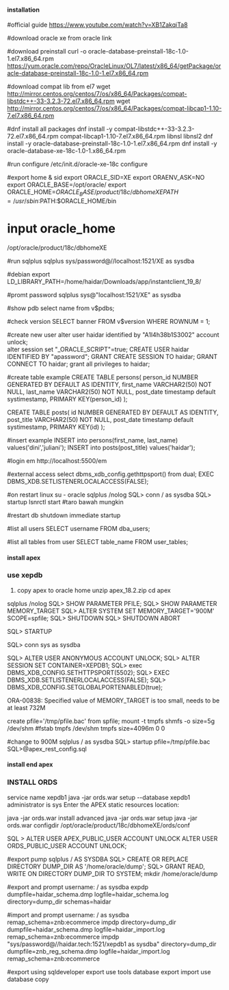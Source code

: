 #### installation #####

#official guide
https://www.youtube.com/watch?v=XB1ZakqiTa8

#download oracle xe from oracle link

#download preinstall
curl -o oracle-database-preinstall-18c-1.0-1.el7.x86_64.rpm https://yum.oracle.com/repo/OracleLinux/OL7/latest/x86_64/getPackage/oracle-database-preinstall-18c-1.0-1.el7.x86_64.rpm

#download compat lib from el7
wget http://mirror.centos.org/centos/7/os/x86_64/Packages/compat-libstdc++-33-3.2.3-72.el7.x86_64.rpm
wget http://mirror.centos.org/centos/7/os/x86_64/Packages/compat-libcap1-1.10-7.el7.x86_64.rpm

#dnf install all packages
dnf install -y compat-libstdc++-33-3.2.3-72.el7.x86_64.rpm compat-libcap1-1.10-7.el7.x86_64.rpm libnsl libnsl2
dnf install -y oracle-database-preinstall-18c-1.0-1.el7.x86_64.rpm
dnf install -y oracle-database-xe-18c-1.0-1.x86_64.rpm 

#run configure
/etc/init.d/oracle-xe-18c configure

#export home & sid
export ORACLE_SID=XE
export ORAENV_ASK=NO 
export ORACLE_BASE=/opt/oracle/
export ORACLE_HOME=$ORACLE_BASE/product/18c/dbhomeXE
PATH=/usr/sbin:$PATH:$ORACLE_HOME/bin


# input oracle_home
/opt/oracle/product/18c/dbhomeXE

#run sqlplus
sqlplus sys/password@//localhost:1521/XE as sysdba

#debian
export LD_LIBRARY_PATH=/home/haidar/Downloads/app/instantclient_19_8/

#promt password
sqlplus sys@\"localhost:1521/XE\" as sysdba

#show pdb
select name from v$pdbs;

#check version
SELECT banner FROM v$version WHERE ROWNUM = 1;

#create new user
alter user haidar identified by "A1l4h38b1S3002" account unlock;  
alter session set "_ORACLE_SCRIPT"=true;
CREATE USER haidar IDENTIFIED BY "apassword";
GRANT CREATE SESSION TO haidar;
GRANT CONNECT TO haidar;
grant all privileges to haidar;

#create table example
CREATE TABLE persons(
    person_id NUMBER GENERATED BY DEFAULT AS IDENTITY,
    first_name VARCHAR2(50) NOT NULL,
    last_name VARCHAR2(50) NOT NULL,
    post_date timestamp default systimestamp,
    PRIMARY KEY(person_id)
);

CREATE TABLE posts(
    id NUMBER GENERATED BY DEFAULT AS IDENTITY,
    post_title VARCHAR2(50) NOT NULL,
    post_date timestamp default systimestamp,
    PRIMARY KEY(id)
);

#insert example
INSERT into persons(first_name, last_name) values('dini','juliani');
INSERT into posts(post_title) values('haidar');

#login em
http://localhost:5500/em

#external access
select dbms_xdb_config.gethttpsport() from dual;
EXEC DBMS_XDB.SETLISTENERLOCALACCESS(FALSE);


#on restart linux
su - oracle
sqlplus /nolog
SQL> conn / as sysdba
SQL> startup
lsnrctl start #taro bawah mungkin

#restart db
shutdown immediate
startup

#list all users
SELECT username FROM dba_users;

#list all tables from user
SELECT table_name FROM user_tables;

#### install apex #####
### use xepdb ###


1. copy apex to oracle home
unzip apex_18.2.zip
cd apex

sqlplus /nolog
SQL> SHOW PARAMETER PFILE;
SQL> SHOW PARAMETER MEMORY_TARGET
SQL> ALTER SYSTEM SET MEMORY_TARGET='900M' SCOPE=spfile;
SQL> SHUTDOWN
SQL> SHUTDOWN ABORT
 
SQL> STARTUP

SQL> conn sys as sysdba

SQL> ALTER USER ANONYMOUS ACCOUNT UNLOCK;
SQL> ALTER SESSION SET CONTAINER=XEPDB1;
SQL> exec DBMS_XDB_CONFIG.SETHTTPSPORT(5502);
SQL> EXEC DBMS_XDB.SETLISTENERLOCALACCESS(FALSE);
SQL> DBMS_XDB_CONFIG.SETGLOBALPORTENABLED(true);
     
ORA-00838: Specified value of MEMORY_TARGET is too small, needs to be at least 732M

create pfile='/tmp/pfile.bac' from spfile;
mount -t tmpfs shmfs -o size=5g /dev/shm
#fstab
tmpfs    /dev/shm   tmpfs   size=4096m  0 0

#change to 900M
sqlplus / as sysdba
SQL> startup pfile=/tmp/pfile.bac
SQL>@apex_rest_config.sql

#### install end apex #####

### INSTALL ORDS ###
service name xepdb1
java -jar ords.war setup --database xepdb1
administrator is sys
Enter the APEX static resources location:

java -jar ords.war install advanced
java -jar ords.war setup
java -jar ords.war configdir /opt/oracle/product/18c/dbhomeXE/ords/conf

SQL > ALTER USER APEX_PUBLIC_USER ACCOUNT UNLOCK
ALTER USER ORDS_PUBLIC_USER  ACCOUNT UNLOCK;

#export pump
sqlplus / AS SYSDBA
SQL> CREATE OR REPLACE DIRECTORY DUMP_DIR AS '/home/oracle/dump';
SQL> GRANT READ, WRITE ON DIRECTORY DUMP_DIR TO SYSTEM;
mkdir /home/oracle/dump

#export and prompt username: / as sysdba
expdp dumpfile=haidar_schema.dmp logfile=haidar_schema.log directory=dump_dir schemas=haidar

#import and prompt username: / as sysdba
remap_schema=znb:ecommerce
impdp directory=dump_dir dumpfile=haidar_schema.dmp logfile=haidar_import.log remap_schema=znb:ecommerce
impdp \"sys/password@//haidar.tech:1521/xepdb1 as sysdba\"  directory=dump_dir dumpfile=znb_reg_schema.dmp logfile=haidar_import.log remap_schema=znb:ecommerce

#export using sqldeveloper
export use tools database export
import use database copy 
